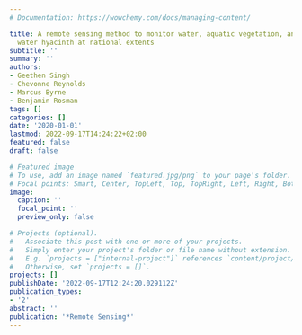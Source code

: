 ```yaml
---
# Documentation: https://wowchemy.com/docs/managing-content/

title: A remote sensing method to monitor water, aquatic vegetation, and invasive
  water hyacinth at national extents
subtitle: ''
summary: ''
authors:
- Geethen Singh
- Chevonne Reynolds
- Marcus Byrne
- Benjamin Rosman
tags: []
categories: []
date: '2020-01-01'
lastmod: 2022-09-17T14:24:22+02:00
featured: false
draft: false

# Featured image
# To use, add an image named `featured.jpg/png` to your page's folder.
# Focal points: Smart, Center, TopLeft, Top, TopRight, Left, Right, BottomLeft, Bottom, BottomRight.
image:
  caption: ''
  focal_point: ''
  preview_only: false

# Projects (optional).
#   Associate this post with one or more of your projects.
#   Simply enter your project's folder or file name without extension.
#   E.g. `projects = ["internal-project"]` references `content/project/deep-learning/index.md`.
#   Otherwise, set `projects = []`.
projects: []
publishDate: '2022-09-17T12:24:20.029112Z'
publication_types:
- '2'
abstract: ''
publication: '*Remote Sensing*'
---
```

